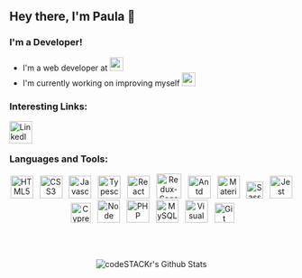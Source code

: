## Hey there, I'm Paula 👋

### I'm a Developer!
- I'm a web developer at [<img alt="surfe" height="24px" src="https://yt3.googleusercontent.com/w9rR_zQ8j9b8B3l4InGS4Xj3GC25MV478NczuQClfCBAIQx2ah9WL0v1MvUAJyr_Go_XpfIcNyc=s900-c-k-c0x00ffffff-no-rj" />][surfe]
- I'm currently working on improving myself <img alt="newchallenge" height="24px" src="https://webstockreview.net/images/emoji-clipart-muscle-10.png" />

### Interesting Links:

[<img align="left" alt="LinkedIn" height="40px" src="https://cdn3.iconfinder.com/data/icons/inficons/512/linkedin.png" />][linkedin]

<br />
<br />

### Languages and Tools:

<p align="center">
<img alt="HTML5" height="40px" src="https://images.vexels.com/media/users/3/166383/isolated/preview/6024bc5746d7436c727825dc4fc23c22-html-programming-language-icon-by-vexels.png" />&nbsp;&nbsp;
<img alt="CSS3" height="40px" src="https://3.bp.blogspot.com/-oRSUw_TmO9o/XIb61m88fcI/AAAAAAAAIq0/vnxl2zzsXEQsnHI2fH4GjKu_ZT0urRo4wCK4BGAYYCw/s1600/icon%2Bcss%2B3.png" />&nbsp;&nbsp;
<img alt="Javascript" height="40px" src="https://encrypted-tbn0.gstatic.com/images?q=tbn%3AANd9GcTGnwhltDp6v141Wc08D17U-3zGku-gjJEgNg&usqp=CAU" />&nbsp;&nbsp;
<img alt="Typescript" height="40px" src="https://img2.pngio.com/microsoft-delivers-typescript-30-angular-support-coming-soon-typescript-png-816_816.png" />&nbsp;&nbsp;
<img alt="React" height="40px" src="https://scand.com/wp-content/uploads/2019/10/React.js_logo-512.png" />&nbsp;&nbsp;
<img alt="Redux-Saga" height="44px" src="https://user-images.githubusercontent.com/4254571/67069175-f38f7200-f19b-11e9-8a90-cf7dd763f86d.png" />&nbsp;&nbsp;
<img alt="Antd" height="40px" src="https://gw.alipayobjects.com/zos/rmsportal/KDpgvguMpGfqaHPjicRK.svg" />&nbsp;&nbsp;
<img alt="Material-UI" height="40px" src="https://www.imaginarycloud.com/blog/content/images/2020/06/material-logo.png" />&nbsp;&nbsp;
  <img alt="Sass" height="30px" src="https://upload.wikimedia.org/wikipedia/commons/thumb/9/96/Sass_Logo_Color.svg/512px-Sass_Logo_Color.svg.png" />&nbsp;&nbsp;
<img alt="Jest" height="40px" src="https://upload-icon.s3.us-east-2.amazonaws.com/uploads/icons/png/5894313931548218185-512.png" />&nbsp;&nbsp;
<img alt="Cypress" height="35px" src="https://miro.medium.com/max/836/0*9Int-Yddzzkf3Me3.png" />&nbsp;&nbsp;
<img alt="Node" height="40px" src="https://upload.wikimedia.org/wikipedia/commons/thumb/d/d9/Node.js_logo.svg/1280px-Node.js_logo.svg.png" />&nbsp;&nbsp;
<img alt="PHP" height="40px" src="https://cdn.iconscout.com/icon/free/png-512/php-28-226043.png" />&nbsp;&nbsp;
<img alt="MySQL" height="40px" src="https://www.freepnglogos.com/uploads/logo-mysql-png/logo-mysql-mysql-and-moodle-elearningworld-5.png" />&nbsp;&nbsp;
<img alt="Visual Studio Code" height="40px" src="https://upload.wikimedia.org/wikipedia/commons/thumb/9/9a/Visual_Studio_Code_1.35_icon.svg/1024px-Visual_Studio_Code_1.35_icon.svg.png" />&nbsp;&nbsp;
<img alt="Git" height="35px" src="https://upload.wikimedia.org/wikipedia/commons/thumb/e/e0/Git-logo.svg/1280px-Git-logo.svg.png" />&nbsp;&nbsp;
</p>

<br />
<br />
<p align="center">
<img align="center" alt="codeSTACKr's Github Stats" src="https://github-readme-stats.vercel.app/api?username=spaulas&show_icons=true&hide_border=true" />
</p>

[surfe]: https://www.surfe.com/
[react-portfolio]: https://spaulas.github.io/react-portifolio/
[react-solitaire]: https://spaulas.github.io/react-solitaire/
[linkedin]: https://www.linkedin.com/in/spaulas/?locale=en_US
